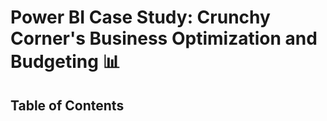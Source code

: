 # Power BI Case Study: Crunchy Corner's Business Optimization and Budgeting 📊

## Table of Contents
